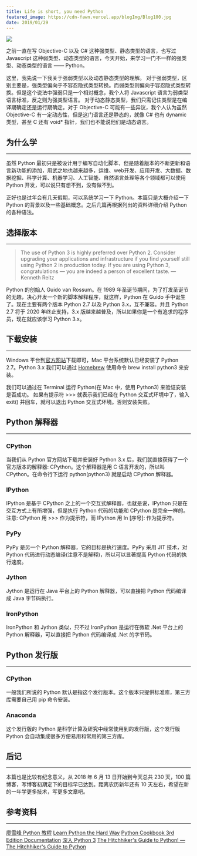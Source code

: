 ```yaml
---
title: Life is short, you need Python
featured_image: https://cdn-fawn.vercel.app/blogImg/Blog100.jpg
date: 2019/01/29
---
```


![](https://cdn-fawn.vercel.app/contentImg/python/python1.jpg)

之前一直在写 Objective-C 以及 C# 这种强类型、静态类型的语言，也写过 Javascript 这种弱类型、动态类型的语言，今天开始，来学习一门不一样的强类型、动态类型的语言 —— Python。

这里，我先说一下我关于强弱类型以及动态静态类型的理解。
对于强弱类型，区别主要是，强类型偏向于不容忍隐式类型转换。而弱类型则偏向于容忍隐式类型转换。但是这个说法中强弱只是一个相对概念，我个人将 Javascript 语言为弱类型语言标准，反之则为强类型语言。
对于动态静态类型，我们只需记住类型是在编译期确定还是运行期确定。对于 Objective-C 可能有一些异议，我个人认为虽然 Objective-C 有一定动态性，但是这门语言还是静态的，就像 C# 也有 dynamic 类型，甚至 C 还有 void* 指针，我们也不能说他们是动态语言。

## 为什么学
***  
虽然 Python 最初只是被设计用于编写自动化脚本，但是随着版本的不断更新和语言新功能的添加，用武之地也越来越多，运维、web开发、应用开发、大数据、数据挖掘、科学计算、机器学习、人工智能、自然语言处理等各个领域都可以使用 Python 开发，可以说只有想不到，没有做不到。

正好也是过年会有几天假期，可以系统学习一下 Python。本篇只是大概介绍一下 Python 的背景以及一些基础概念。之后几篇再根据列出的资料详细介绍 Python 的各种语法。

## 选择版本
***  
> The use of Python 3 is highly preferred over Python 2. Consider upgrading your applications and infrastructure if you find yourself still using Python 2 in production today. If you are using Python 3, congratulations — you are indeed a person of excellent taste. — Kenneth Reitz

Python 的创始人 Guido van Rossum。在 1989 年圣诞节期间，为了打发圣诞节的无趣，决心开发一个新的脚本解释程序，就这样，Python 在 Guido 手中诞生了。现在主要有两个版本 Python 2.7 以及 Python 3.x，互不兼容。并且 Python 2.7 将于 2020 年终止支持，3.x 版越来越普及，所以如果你是一个有追求的程序员，现在就应该学习 Python 3.x。

## 下载安装
***  
Windows 平台到[官方网站](https://www.python.org/downloads/)下载即可，Mac 平台系统默认已经安装了 Python 2.7。Python 3.x 我们可以通过 [Homebrew](https://brew.sh/) 使用命令 brew install python3 来安装。

我们可以通过在 Terminal 运行 Python(在 Mac 中，使用 Python3) 来验证安装是否成功。
如果有提示符 >>> 就表示我们已经在 Python 交互式环境中了，输入 exit() 并回车，就可以退出 Python 交互式环境。否则安装失败。

## Python 解释器
***  
### CPython
当我们从 Python 官方网站下载并安装好 Python 3.x 后，我们就直接获得了一个官方版本的解释器: CPython。这个解释器是用 C 语言开发的，所以叫 CPython。在命令行下运行 python(python3) 就是启动 CPython 解释器。

### IPython
IPython 是基于 CPython 之上的一个交互式解释器，也就是说，IPython 只是在交互方式上有所增强，但是执行 Python 代码的功能和 CPython 是完全一样的。
注意: CPython 用 >>> 作为提示符，而 IPython 用 In [序号]: 作为提示符。

### PyPy
PyPy 是另一个 Python 解释器，它的目标是执行速度。PyPy 采用 JIT 技术，对 Python 代码进行动态编译(注意不是解释)，所以可以显著提高 Python 代码的执行速度。

### Jython
Jython 是运行在 Java 平台上的 Python 解释器，可以直接把 Python 代码编译成 Java 字节码执行。

### IronPython
IronPython 和 Jython 类似，只不过 IronPython 是运行在微软 .Net 平台上的 Python 解释器，可以直接把 Python 代码编译成 .Net 的字节码。

## Python 发行版
***  
### CPython
一般我们所说的 Python 默认是指这个发行版本。这个版本只提供标准库，第三方库需要自己用 pip 命令安装。

### Anaconda
这个发行版的 Python 是科学计算及研究中经常使用到的发行版，这个发行版 Python 会自动集成很多方便易用和常用的第三方库。

## 后记
***  
本篇也是比较有纪念意义，从 2018 年 6 月 13 日开始到今天总共 230 天，100 篇博客，写博客初期定下的目标早已达到。距离农历新年还有 10 天左右，希望在新的一年学更多技术，写更多文章吧。

## 参考资料
***  
[廖雪峰 Python 教程](https://www.liaoxuefeng.com/wiki/0014316089557264a6b348958f449949df42a6d3a2e542c000)
[Learn Python the Hard Way](https://learnpythonthehardway.org/book/)
[Python Cookbook 3rd Edition Documentation](https://python3-cookbook.readthedocs.io/zh_CN/latest/)
[深入 Python 3](https://woodpecker.org.cn/diveintopython3/table-of-contents.html)
[The Hitchhiker's Guide to Python! — The Hitchhiker's Guide to Python](https://docs.python-guide.org/)